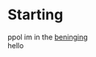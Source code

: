 # Starting
ppol im in the <a href="https://www.youtube.com/watch?v=JqHaJkIvz0Q"> beninging</a>
</br> hello
